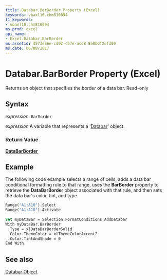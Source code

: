 ```yaml
---
title: Databar.BarBorder Property (Excel)
keywords: vbaxl10.chm810094
f1_keywords:
- vbaxl10.chm810094
ms.prod: excel
api_name:
- Excel.Databar.BarBorder
ms.assetid: d573e56e-cd02-c67e-ace8-8e8bdf2efd00
ms.date: 06/08/2017
---
```



# Databar.BarBorder Property (Excel)

Returns an object that specifies the border of a data bar. Read-only


## Syntax

 _expression_. `BarBorder`

 _expression_ A variable that represents a '[Databar](Excel.Databar.md)' object.


### Return Value

 **[DataBarBorder](Excel.DataBarBorder.md)**


## Example

The following code example selects a range of cells, adds a data bar conditional formatting rule to that range, uses the  **BarBorder** property to retrieve the **DataBarBorder** object associated with that rule, and then sets the data bar's color, tint, and type.


```vb
Range("A1:A10").Select 
Range("A1:A10").Activate 
 
Set myDataBar = Selection.FormatConditions.AddDatabar 
With myDataBar.BarBorder 
 .Type = xlDataBarBorderSolid 
 .Color.ThemeColor = xlThemeColorAccent2 
 .Color.TintAndShade = 0 
End With 

```


## See also


[Databar Object](Excel.Databar.md)

